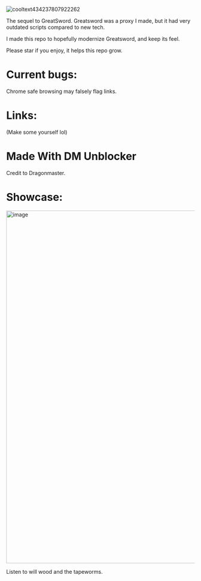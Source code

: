 ![cooltext434237807922262](https://user-images.githubusercontent.com/119009502/233846585-d725d79c-6e1a-4b29-b2be-3f247ed6d9e5.png)

The sequel to GreatSword. Greatsword was a proxy I made, but it had very outdated scripts compared to new tech. 

I made this repo to hopefully modernize Greatsword, and keep its feel.

Please star if you enjoy, it helps this repo grow.

# Current bugs:
Chrome safe browsing may falsely flag links.
# Links:

(Make some yourself lol)

# Made With DM Unblocker

Credit to Dragonmaster.

# Showcase:

<img width="941" alt="image" src="https://user-images.githubusercontent.com/119009502/234257963-b32e4981-d77a-420b-b45a-36e322319a03.png">

Listen to will wood and the tapeworms.

